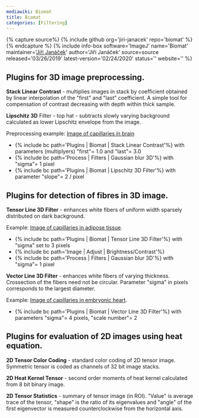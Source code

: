 ```yaml
---
mediawiki: Biomat
title: Biomat
categories: [Filtering]
---
```



{% capture source%}
{% include github org='jiri-janacek' repo='biomat' %}
{% endcapture %}
{% include info-box software='ImageJ' name='Biomat' maintainer='[Jiří Janáček](mailto:jiri.janacek_at_fgu.cas.cz)' author='Jiří Janáček' source=source released='03/26/2019' latest-version='02/24/2020' status='' website='' %}

## Plugins for 3D image preprocessing.

**Stack Linear Contrast** - multiplies images in stack by coefficient obtained by linear interpolation of the "first" and "last" coefficient. A simple tool for compensation of contrast decreasing with depth within thick sample.

**Lipschitz 3D** Filter - top hat - subtracts slowly varying background calculated as lower Lipschitz envelope from the image.

Preprocessing example: [Image of capillaries in brain](/media/plugins/capillaries-brain.zip)

-   {% include bc path='Plugins | Biomat | Stack Linear Contrast'%} with parameters (multiplyers) "first"= 1.0 and "last"= 3.0
-   {% include bc path='Process | Filters | Gaussian blur 3D'%} with "sigma"= 1 pixel
-   {% include bc path='Plugins | Biomat | Lipschitz 3D Filter'%} with parameter "slope"= 2 / pixel

## Plugins for detection of fibres in 3D image.

**Tensor Line 3D Filter** - enhances white fibers of uniform width sparsely distributed on dark background.

Example: [Image of capillaries in adipose tissue](/media/plugins/capillaries-adipose.zip).

-   {% include bc path='Plugins | Biomat | Tensor Line 3D Filter'%} with "sigma" set to 3 pixels
-   {% include bc path='Image | Adjust | Brightness/Contrast'%}
-   {% include bc path='Process | Filters | Gaussian blur 3D'%} with "sigma"= 1 pixel

**Vector Line 3D Filter** - enhances white fibers of varying thickness. Crossection of the fibers need not be circular. Parameter "sigma" in pixels corresponds to the largest diameter.

Example: [Image of capillaries in embryonic heart](/media/plugins/capillaries-heart.zip).

-   {% include bc path='Plugins | Biomat | Vector Line 3D Filter'%} with parameters "sigma"= 4 pixels, "scale number"= 2

## Plugins for evaluation of 2D images using heat equation.

**2D Tensor Color Coding** - standard color coding of 2D tensor image. Symmetric tensor is coded as channels of 32 bit image stacks.

**2D Heat Kernel Tensor** - second order moments of heat kernel calculated from 8 bit binary image.

**2D Tensor Statistics** - summary of tensor image (in ROI). "Value" is average trace of the tensor, "shape" is the ratio of its eigenvalues and "angle" of the first eigenvector is measured counterclockwise from the horizontal axis.

 
